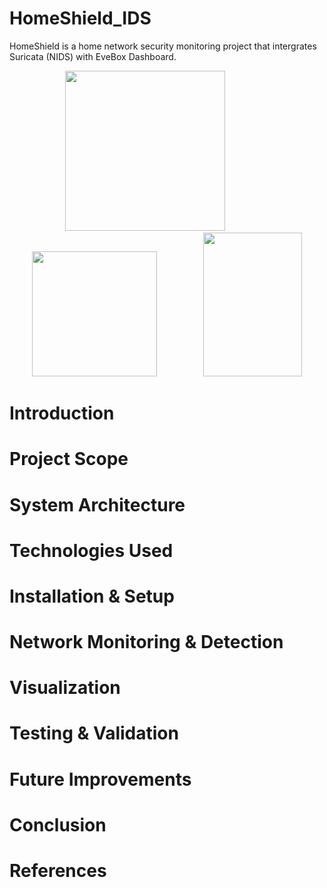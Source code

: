 # HomeShield_IDS

HomeShield is a home network security monitoring project that intergrates Suricata (NIDS) with EveBox Dashboard.

<p align="center">
  <img src="" width="256" height="256" />
  &nbsp;&nbsp;&nbsp;&nbsp;&nbsp;&nbsp;&nbsp;&nbsp;&nbsp;&nbsp;&nbsp;&nbsp;&nbsp;&nbsp;&nbsp;&nbsp;&nbsp;
  <img src="" width="200" height="200" />
  &nbsp;&nbsp;&nbsp;&nbsp;&nbsp;&nbsp;&nbsp;&nbsp;&nbsp;&nbsp;&nbsp;&nbsp;&nbsp;&nbsp;&nbsp;&nbsp;&nbsp;
  <img src="" width="158" height="230" />
</p>

# Introduction

# Project Scope

# System Architecture

# Technologies Used

# Installation & Setup

# Network Monitoring & Detection

# Visualization

# Testing & Validation

# Future Improvements

# Conclusion

# References

